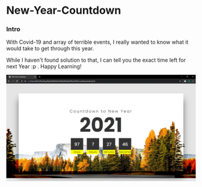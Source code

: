 # New-Year-Countdown

### Intro

With Covid-19 and array of terrible events, I really wanted to know what it would take to get through this year.

While I haven't found solution to that, I can tell you the exact time left for next Year :p .
Happy Learning!

![Screenshot](https://github.com/PRATIKNALAWADE/New-Year-Countdown/blob/master/New%20Year%20Countdown/img/scr.png)
